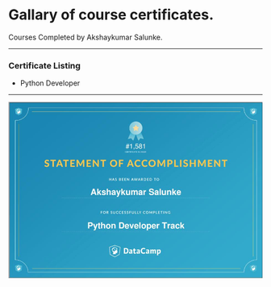 # Gallary of course certificates.

Courses Completed by Akshaykumar Salunke.

---

### Certificate Listing

- Python Developer

---

![Python Developer](certImg/python_develpoer.png)
